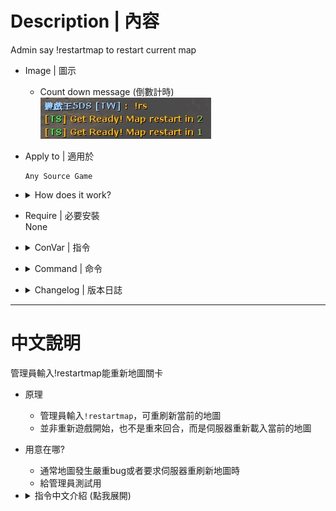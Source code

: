 # Description | 內容
Admin say !restartmap to restart current map

* Image | 圖示
	* Count down message (倒數計時)
	<br/>![smd_restartmap_command_1](image/smd_restartmap_command_1.jpg)

* Apply to | 適用於
	```
	Any Source Game
	```

* <details><summary>How does it work?</summary>

	* Admins say ```!restartmap``` -> restart current map
</details>

* Require | 必要安裝
<br/>None

* <details><summary>ConVar | 指令</summary>

	* cfg/sourcemod/smd_restartmap_command.cfg
		```php
		// 0=Plugin off, 1=Plugin on.
		smd_restartmap_command_enable "1"

		// Changes how message displays. (0: Disable, 1:In chat, 2: In Hint Box, 3: In center text)
		smd_restartmap_command_announce_type "1"

		// Delay to restart map.
		smd_restartmap_command_delay "5"

		// Players with these flags have access to use command to restart map. (Empty = Everyone, -1: Nobody)
		smd_restartmap_command_access_flag "z"

		// Count down sound file (relative to to sound/, empty=disable)
		smd_restartmap_command_soundfile "buttons/blip1.wav"
		```
</details>

* <details><summary>Command | 命令</summary>

	* **sm_restartmap - changelevels to the current map**
		```php
		sm_restartmap
		sm_rs
		```
</details>

* <details><summary>Changelog | 版本日誌</summary>

	* v1.0 (2023-3-3)
	    * Initial Release
</details>

- - - -
# 中文說明
管理員輸入!restartmap能重新地圖關卡

* 原理
	* 管理員輸入```!restartmap```，可重刷新當前的地圖
	* 並非重新遊戲開始，也不是重來回合，而是伺服器重新載入當前的地圖

* 用意在哪?
	* 通常地圖發生嚴重bug或者要求伺服器重刷新地圖時
	* 給管理員測試用

* <details><summary>指令中文介紹 (點我展開)</summary>

	* cfg/sourcemod/smd_restartmap_command.cfg
		```php
		// 0=關閉插件, 1=啟動插件.
		smd_restartmap_command_enable "1"

		// 該如何提示重新地圖的倒數計時 (0: 不提示, 1: 聊天框, 2: 黑底白字框, 3: 螢幕正中間)
		smd_restartmap_command_announce_type "1"

		// 重新地圖的倒數計時
		smd_restartmap_command_delay "5"

		// 擁有這些權限的管理員才能夠輸入!restartmap 重新地圖. (空=任何人都可以輸入, -1=無人有權限輸入)
		smd_restartmap_command_access_flag "z"

		// 倒數計時的音效檔案，請填入相對路徑 (路徑相對於 sound 資料夾, 空=關閉音效)
		smd_restartmap_command_soundfile "buttons/blip1.wav"
		```
</details>
